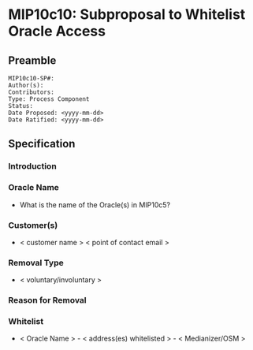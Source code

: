 # MIP10c10: Subproposal to Whitelist Oracle Access

## Preamble
```
MIP10c10-SP#: 
Author(s):
Contributors:
Type: Process Component
Status:
Date Proposed: <yyyy-mm-dd>
Date Ratified: <yyyy-mm-dd>
``` 

## Specification

### Introduction

### Oracle Name
- What is the name of the Oracle(s) in MIP10c5?

### Customer(s)
- < customer name > < point of contact email >

### Removal Type
- < voluntary/involuntary >

### Reason for Removal

### Whitelist
- < Oracle Name > - < address(es) whitelisted > - < Medianizer/OSM >